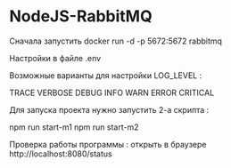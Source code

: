 # NodeJS-RabbitMQ


Сначала запустить 
docker run -d -p 5672:5672 rabbitmq

Настройки в файле .env

Возможные варианты для настройки LOG_LEVEL :

TRACE
VERBOSE
DEBUG
INFO
WARN
ERROR
CRITICAL


Для запуска проекта нужно запустить 2-а скрипта :

npm run start-m1
npm run start-m2


Проверка работы программы :
открыть в браузере http://localhost:8080/status

